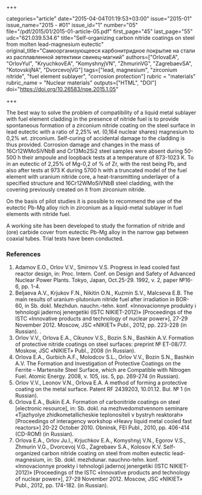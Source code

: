 +++

categories="article"
date="2015-04-04T01:19:53+03:00"
issue="2015-01"
issue_name="2015 - #01"
issue_id="1"
number="05"
file="/pdf/2015/01/2015-01-article-05.pdf"
first_page="45"
last_page="55"
udc="621.039.534.6"
title="Self-organizing carbon nitride coatings on steel from molten lead-magnesium eutectic"
original_title="Самоорганизующееся карбонитридное покрытие на стали из расплавленной эвтектики свинец-магний"
authors=["OrlovaEA", "OrlovYuI", "KryuchkovEA", "KomyshnyjVN", "ZhmurinVG", "ZagrebaevSA", "KotovskijNA", "DvorcevojVG"]
tags=["lead, magnesium", "zirconium nitride", "fuel element sublayer", "corrosion protection"]
rubric = "materials"
rubric_name = "Nuclear materials"
outputs=["HTML", "DOI"]
doi="https://doi.org/10.26583/npe.2015.1.05"

+++

The best way to solve the problem of compatibility of a liquid metal sublayer with fuel element cladding in the presence of nitride fuel is to provide spontaneous formation of a zirconium nitride coating on the steel surface in lead eutectic with a ratio of 2,25% wt. (0,164 nuclear shares) magnesium to 0,2% wt. zirconium. Self-curing of accidental damage to the cladding is thus provided. Corrosion damage and changes in the mass of 16Cr12WMoSiVNbB and Cr13Mo2Si2 steel samples were absent during 50-500 h their ampoule and loopback tests at a temperature of 873-1023 K. To in an eutectic of 2,25% of Mg-0,2 of % of Zr, with the rest being Pb, and also after tests at 973 K during 5700 h with a truncated model of the fuel element with uranium nitride core, a heat-transmitting underlayer of a specified structure and 16Cr12WMoSiVNbB steel cladding, with the covering previously created on it from zirconium nitride. 

On the basis of pilot studies it is possible to recommend the use of the eutectic Pb-Mg alloy rich in zirconium as a liquid-metal sublayer in fuel elements with nitride fuel.

A working site has been developed to study the formation of nitride and (ore) carbide cover from eutectic Pb-Mg alloy in the narrow gap between coaxial tubes. Trial tests have been conducted.

### References

1. Adamov E.O., Orlov V.V., Smirnov V.S. Progress in lead cooled fast reactor design, in: Proc. Intern. Conf. on Design and Safety of Advanced Nuclear Power Plants. Tokyo, Japan, Oct.25-29. 1992, v. 2, paper №16-6, pp. 1-4.
2. Beljaeva A.V., Krjukov F.N., Nikitin O.N., Kuzmin S.V., Malcseva E.B. The main results of uranium-plutonium nitride fuel after irradiation in BOR-60, in Sb. dokl. Mezhdun. nauchn.-tehn. konf. «Innovacionnye produkty i tehnologii jadernoj jenergetiki (ISTC NIKIET-2012)» [Proceedings of the ISTC «Innovative products and technology of nuclear power»], 27-29 November 2012. Moscow, JSC «NIKIET» Publ., 2012, pp. 223-228 (in Russian). .
3. Orlov V.V., Orlova E.A., Cikunov V.S., Bozin S.N., Bashkin A.V. Formation of protective nitride coatings on steel surfaces: preprint № ET-08/77. Moskow, JSC «NIKIET» Publ., 2008 (in Russian).
4. Orlova E.A., Gurbich A.F., Molodcov S.L., Orlov V.V., Bozin S.N., Bashkin A.V. The Formation and Investigation of Protective Coatings on the Ferrite – Martensite Steel Surface, which are Compatible with Nitrogen Fuel. Atomic Energy. 2008, v. 105, iss. 5, pp. 269-274 (in Russian).
5. Orlov V.V., Leonov V.N., Orlova E.A. A method of forming a protective coating on the metal surface. Patent RF 2439203, 10.01.12. Bul. № 1 (in Russian).
6. Orlova E.A., Bukin E.A. Formation of carbonitride coatings on steel [electronic resource], in: Sb. dokl. na mezhvedomstvennom seminare «Tjazhyolye zhidkometallicheskie teplonositeli v bystryh reaktorah» [Proceedings of interagency workshop «Heavy liquid metal cooled fast reactors»] 20-22 October 2010. Obninsk, FEI Publ., 2010, pp. 406-414 (CD-ROM) (in Russian).
7. Orlova E.A., Orlov Ju.I., Krjuchkov E.A., Komyshnyj V.N., Egorov V.S., Zhmurin V.G., Dvorcevoj V.G., Zagrebaev S.A., Kolosov K.V. Self-organized carbon nitride coating on steel from molten eutectic lead-magnesium, in: Sb. dokl. mezhdunar. nauchno-tehn. konf. «Innovacionnye proekty i tehnologii jadernoj jenergetiki (ISTC NIKIET-2012)» [Proceedings of the ISTC «Innovative products and technology of nuclear power»], 27-29 November 2012. Moscow, JSC «NIKIET» Publ., 2012, pp. 174-182. (in Russian).